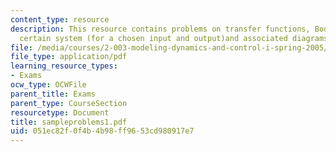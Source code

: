 ```yaml
---
content_type: resource
description: This resource contains problems on transfer functions, Bode plot of a
  certain system (for a chosen input and output)and associated diagrams.
file: /media/courses/2-003-modeling-dynamics-and-control-i-spring-2005/051ec82f0f4b4b98ff9653cd980917e7_sampleproblems1.pdf
file_type: application/pdf
learning_resource_types:
- Exams
ocw_type: OCWFile
parent_title: Exams
parent_type: CourseSection
resourcetype: Document
title: sampleproblems1.pdf
uid: 051ec82f-0f4b-4b98-ff96-53cd980917e7
---
```

